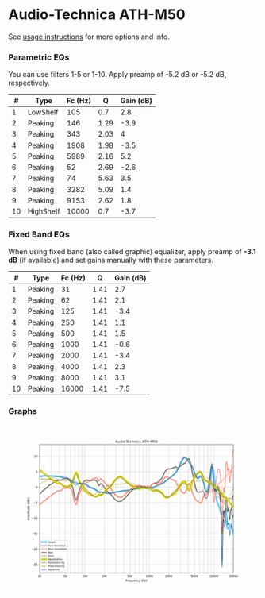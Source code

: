 # Audio-Technica ATH-M50
See [usage instructions](https://github.com/jaakkopasanen/AutoEq#usage) for more options and info.

### Parametric EQs
You can use filters 1-5 or 1-10. Apply preamp of -5.2 dB or -5.2 dB, respectively.

|   # | Type      |   Fc (Hz) |    Q |   Gain (dB) |
|-----|-----------|-----------|------|-------------|
|   1 | LowShelf  |       105 | 0.7  |         2.8 |
|   2 | Peaking   |       146 | 1.29 |        -3.9 |
|   3 | Peaking   |       343 | 2.03 |         4   |
|   4 | Peaking   |      1908 | 1.98 |        -3.5 |
|   5 | Peaking   |      5989 | 2.16 |         5.2 |
|   6 | Peaking   |        52 | 2.69 |        -2.6 |
|   7 | Peaking   |        74 | 5.63 |         3.5 |
|   8 | Peaking   |      3282 | 5.09 |         1.4 |
|   9 | Peaking   |      9153 | 2.62 |         1.8 |
|  10 | HighShelf |     10000 | 0.7  |        -3.7 |

### Fixed Band EQs
When using fixed band (also called graphic) equalizer, apply preamp of **-3.1 dB** (if available) and set gains manually with these parameters.

|   # | Type    |   Fc (Hz) |    Q |   Gain (dB) |
|-----|---------|-----------|------|-------------|
|   1 | Peaking |        31 | 1.41 |         2.7 |
|   2 | Peaking |        62 | 1.41 |         2.1 |
|   3 | Peaking |       125 | 1.41 |        -3.4 |
|   4 | Peaking |       250 | 1.41 |         1.1 |
|   5 | Peaking |       500 | 1.41 |         1.5 |
|   6 | Peaking |      1000 | 1.41 |        -0.6 |
|   7 | Peaking |      2000 | 1.41 |        -3.4 |
|   8 | Peaking |      4000 | 1.41 |         2.3 |
|   9 | Peaking |      8000 | 1.41 |         3.1 |
|  10 | Peaking |     16000 | 1.41 |        -7.5 |

### Graphs
![](./Audio-Technica%20ATH-M50.png)
